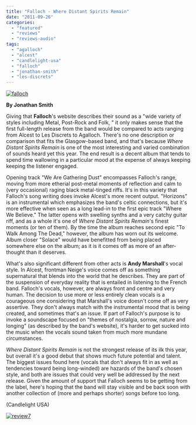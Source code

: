 ```yaml
---
title: "Falloch - Where Distant Spirits Remain"
date: "2011-09-26"
categories: 
  - "featured"
  - "reviews"
  - "reviews-audio"
tags: 
  - "agalloch"
  - "alcest"
  - "candlelight-usa"
  - "falloch"
  - "jonathan-smith"
  - "les-discrets"
---
```


[![](http://www.hellbound.ca/wp-content/uploads/2011/09/falloch-590x590.jpg "falloch")](http://www.hellbound.ca/wp-content/uploads/2011/09/falloch.jpg)

**By Jonathan Smith**

Giving that **Falloch**'s website describes their sound as a "wide variety of styles including Metal, Post-Rock and Folk, " it only makes sense that the first full-length release from the band would be compared to acts ranging from Alcest to Les Discrets to Agalloch. There's no one description or comparison that fits the Glasgow-based band, and that's because _Where Distant Spirits Remain_ is one of the most interesting and varied combination of sounds heard yet this year. The end result is a decent album that tends to spend time wallowing in a particular mood at the expense of always keeping keeping the listener engaged.

Opening track "We Are Gathering Dust" encompasses Falloch's range, moving from more etherial post-metal moments of reflection and calm to (very occasional) raging black metal-tinged riffs. It's in this variety that Falloch's song writing does invoke Alcest's more recent output. "Horizons" is an instrumental which emphasizes the band's celtic connections, but it's more effective when seen as a long lead-in to the first epic track "Where We Believe." The latter opens with swelling synths and a very catchy guitar riff, and as a whole it's one of _Where Distant Spirits Remain_'s finest moments (or ten of them). By the time the album reaches second epic "To Walk Among The Dead," however, the album has worn out its welcome. Album closer "Solace" would have benefitted from being placed somewhere else on the album; as it is it comes off as more of an after-thought than it deserves.

What's also significant different from other acts is **Andy Marshall**'s vocal style. In Alcest, frontman Neige's voice comes off as something supernatural that blends into the world that he describes. They are part of the suspension of everyday reality that is entailed in listening to the French band. Falloch's vocals, however, are always front and centre and very human. The decision to use more or less entirely clean vocals is a courageous one considering that Marshall's voice doesn't come off as very assertive. They don't always match with the instrumental mood that is being created, and sometimes that's an issue. If part of Falloch's purpose is to invoke a soundscape focused on "themes of nostalgia, sorrow, nature and longing" (as described by the band's website), it's harder to get sucked into the music when the vocals sound taken from much more mundane circumstances.

_Where Distant Spirits Remain_ is not the strongest release of its ilk this year, but overall it's a good debut that shows much future potential and talent. The biggest issues found here (vocals that don't always fit in as well as tendencies toward being long-winded) are hazards of the band's chosen style, and both are issues that could very well be addressed by the next release. Given the amount of support that Falloch seems to be getting from the label, here's hoping that the band will stay visible and be back soon with another collection of (more and perhaps shorter) songs before too long.

(Candlelight USA)

[![](http://www.hellbound.ca/wp-content/uploads/2009/07/review72.png "review7")](http://www.hellbound.ca/wp-content/uploads/2009/07/review72.png)
